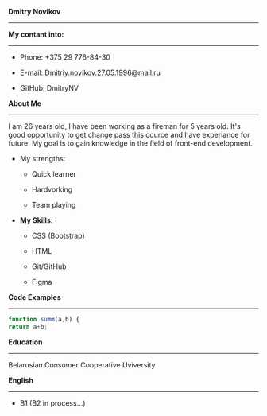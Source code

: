 **Dmitry Novikov**
****

**My contant into:**
***


+    Phone: +375 29 776-84-30


+    E-mail: Dmitriy.novikov.27.05.1996@mail.ru


+    GitHub: DmitryNV


**About Me**
***


I am 26 years old, I have been working as a fireman for 5 years old. It's good opportunity to get change pass this cource and have experiance for future. My goal is to gain knowledge in the field of front-end development.


* My strengths:


    + Quick learner


    + Hardvorking


    + Team playing


* **My Skills:**


    + CSS (Bootstrap)

    + HTML


    + Git/GitHub


    + Figma


**Code Examples**
***
```JavaScript
function summ(a,b) {
return a+b;
```


**Education**
***


Belarusian Consumer Cooperative Uviversity 


**English**
***

- B1 (B2 in process…)
  
